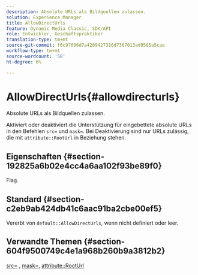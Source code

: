 ```yaml
---
description: Absolute URLs als Bildquellen zulassen.
solution: Experience Manager
title: AllowDirectUrls
feature: Dynamic Media Classic, SDK/API
role: Entwickler, Geschäftspraktiker
translation-type: tm+mt
source-git-commit: f6c97606d7a4209427316d7367013ad9585a5cae
workflow-type: tm+mt
source-wordcount: '58'
ht-degree: 6%

---
```



# AllowDirectUrls{#allowdirecturls}

Absolute URLs als Bildquellen zulassen.

Aktiviert oder deaktiviert die Unterstützung für eingebettete absolute URLs in den Befehlen `src=` und `mask=`. Bei Deaktivierung sind nur URLs zulässig, die mit `attribute::RootUrl` in Beziehung stehen.

## Eigenschaften {#section-192825a6b02e4cc4a6aa102f93be89f0}

Flag.

## Standard {#section-c2eb9ab424db41c6aac91ba2cbe00ef5}

Vererbt von `default::AllowDirectUrls`, wenn nicht definiert oder leer.

## Verwandte Themen {#section-604f9500749c4e1a968b260b9a3812b2}

[src=](../../../../../is-api/http-ref/image-serving-api-ref/c-http-protocol-reference/c-command-reference/r-src.md#reference-f6506637778c4c69bf106a7924a91ab1) ,  [mask=](../../../../../is-api/http-ref/image-serving-api-ref/c-http-protocol-reference/c-command-reference/r-mask.md#reference-922254e027404fb890b850e2723ee06e),  [attribute::RootUrl](../../../../../is-api/image-catalog/image-serving-api-ref/c-image-catalog-reference/c-attributes-reference/r-rooturl.md#reference-3b0e43881020409cbe642366913cf137)
